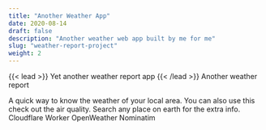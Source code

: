 ```yaml
---
title: "Another Weather App"
date: 2020-08-14
draft: false
description: "Another weather web app built by me for me"
slug: "weather-report-project"
weight: 2
---
```


{{< lead >}}
Yet another weather report app
{{< /lead >}}
Another weather report

A quick way to know the weather of your local area. You can also use this check out the air quality. Search any place on earth for the extra info.
Cloudflare Worker
OpenWeather
Nominatim